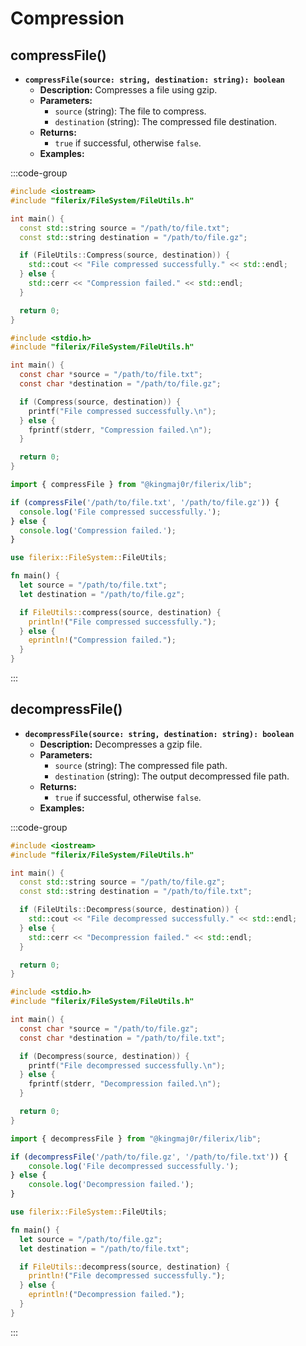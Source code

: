 # **Compression**

## compressFile()
- **`compressFile(source: string, destination: string): boolean`**  
  - **Description:** Compresses a file using gzip.  
  - **Parameters:**  
    - `source` (string): The file to compress.  
    - `destination` (string): The compressed file destination.  
  - **Returns:**  
    - `true` if successful, otherwise `false`.  
  - **Examples:**

:::code-group

```cpp [<i class="devicon-cplusplus-plain colored"></i> C++]
#include <iostream>
#include "filerix/FileSystem/FileUtils.h"

int main() {
  const std::string source = "/path/to/file.txt";
  const std::string destination = "/path/to/file.gz";

  if (FileUtils::Compress(source, destination)) {
    std::cout << "File compressed successfully." << std::endl;
  } else {
    std::cerr << "Compression failed." << std::endl;
  }

  return 0;
}
```

```c [<i class="devicon-c-plain colored"></i> C]
#include <stdio.h>
#include "filerix/FileSystem/FileUtils.h"

int main() {
  const char *source = "/path/to/file.txt";
  const char *destination = "/path/to/file.gz";

  if (Compress(source, destination)) {
    printf("File compressed successfully.\n");
  } else {
    fprintf(stderr, "Compression failed.\n");
  }

  return 0;
}
```

```javascript [<i class="devicon-nodejs-plain colored"></i> Node.js]
import { compressFile } from "@kingmaj0r/filerix/lib";

if (compressFile('/path/to/file.txt', '/path/to/file.gz')) {
  console.log('File compressed successfully.');
} else {
  console.log('Compression failed.');
}
```

```rust [<i class="devicon-rust-plain colored" style="color:#CE422B;"></i> Rust]
use filerix::FileSystem::FileUtils;

fn main() {
  let source = "/path/to/file.txt";
  let destination = "/path/to/file.gz";

  if FileUtils::compress(source, destination) {
    println!("File compressed successfully.");
  } else {
    eprintln!("Compression failed.");
  }
}
```

:::

## decompressFile()
- **`decompressFile(source: string, destination: string): boolean`**  
  - **Description:** Decompresses a gzip file.  
  - **Parameters:**  
    - `source` (string): The compressed file path.  
    - `destination` (string): The output decompressed file path.  
  - **Returns:**  
    - `true` if successful, otherwise `false`.  
  - **Examples:**

:::code-group

```cpp [<i class="devicon-cplusplus-plain colored"></i> C++]
#include <iostream>
#include "filerix/FileSystem/FileUtils.h"

int main() {
  const std::string source = "/path/to/file.gz";
  const std::string destination = "/path/to/file.txt";

  if (FileUtils::Decompress(source, destination)) {
    std::cout << "File decompressed successfully." << std::endl;
  } else {
    std::cerr << "Decompression failed." << std::endl;
  }

  return 0;
}
```

```c [<i class="devicon-c-plain colored"></i> C]
#include <stdio.h>
#include "filerix/FileSystem/FileUtils.h"

int main() {
  const char *source = "/path/to/file.gz";
  const char *destination = "/path/to/file.txt";

  if (Decompress(source, destination)) {
    printf("File decompressed successfully.\n");
  } else {
    fprintf(stderr, "Decompression failed.\n");
  }

  return 0;
}
```

```javascript [<i class="devicon-nodejs-plain colored"></i> Node.js]
import { decompressFile } from "@kingmaj0r/filerix/lib";

if (decompressFile('/path/to/file.gz', '/path/to/file.txt')) {
    console.log('File decompressed successfully.');
} else {
    console.log('Decompression failed.');
}
```

```rust [<i class="devicon-rust-plain colored" style="color:#CE422B;"></i> Rust]
use filerix::FileSystem::FileUtils;

fn main() {
  let source = "/path/to/file.gz";
  let destination = "/path/to/file.txt";

  if FileUtils::decompress(source, destination) {
    println!("File decompressed successfully.");
  } else {
    eprintln!("Decompression failed.");
  }
}
```

:::